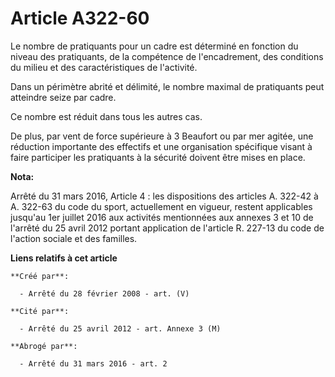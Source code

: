 # Article A322-60

Le nombre de pratiquants pour un cadre est déterminé en fonction du niveau des pratiquants, de la compétence de
l'encadrement, des conditions du milieu et des caractéristiques de l'activité.

Dans un périmètre abrité et délimité, le nombre maximal de pratiquants peut atteindre seize par cadre.

Ce nombre est réduit dans tous les autres cas.

De plus, par vent de force supérieure à 3 Beaufort ou par mer agitée, une réduction importante des effectifs et une
organisation spécifique visant à faire participer les pratiquants à la sécurité doivent être mises en place.

**Nota:**

Arrêté du 31 mars 2016, Article 4 :  les dispositions des articles A. 322-42 à A. 322-63 du code du sport, actuellement en
vigueur, restent applicables jusqu'au 1er juillet 2016 aux activités mentionnées aux annexes 3 et 10 de l'arrêté du 25 avril
2012 portant application de l'article R. 227-13 du code de l'action sociale et des familles.

**Liens relatifs à cet article**

	**Créé par**:

	  - Arrêté du 28 février 2008 - art. (V)

	**Cité par**:

	  - Arrêté du 25 avril 2012 - art. Annexe 3 (M)

	**Abrogé par**:

	  - Arrêté du 31 mars 2016 - art. 2
